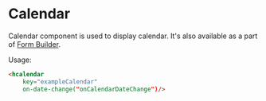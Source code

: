 # Calendar

Calendar component is used to display calendar. It's also available as a part of [Form Builder](form.md).

Usage:

```html
<hcalendar
    key="exampleCalendar"
    on-date-change("onCalendarDateChange")/>
```